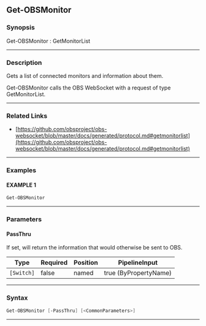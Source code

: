 Get-OBSMonitor
--------------
### Synopsis
Get-OBSMonitor : GetMonitorList

---
### Description

Gets a list of connected monitors and information about them.


Get-OBSMonitor calls the OBS WebSocket with a request of type GetMonitorList.

---
### Related Links
* [https://github.com/obsproject/obs-websocket/blob/master/docs/generated/protocol.md#getmonitorlist](https://github.com/obsproject/obs-websocket/blob/master/docs/generated/protocol.md#getmonitorlist)



---
### Examples
#### EXAMPLE 1
```PowerShell
Get-OBSMonitor
```

---
### Parameters
#### **PassThru**

If set, will return the information that would otherwise be sent to OBS.






|Type      |Required|Position|PipelineInput        |
|----------|--------|--------|---------------------|
|`[Switch]`|false   |named   |true (ByPropertyName)|



---
### Syntax
```PowerShell
Get-OBSMonitor [-PassThru] [<CommonParameters>]
```
---
